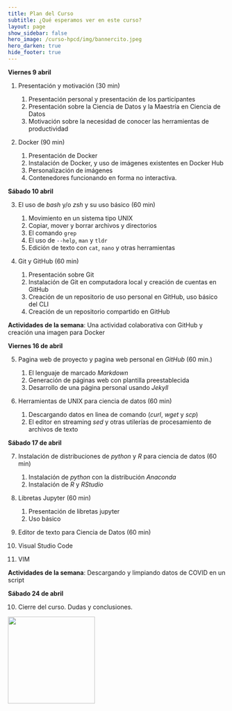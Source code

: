 ```yaml
---
title: Plan del Curso
subtitle: ¿Qué esperamos ver en este curso?
layout: page
show_sidebar: false
hero_image: /curso-hpcd/img/bannercito.jpeg 
hero_darken: true
hide_footer: true
---
```


 **Viernes 9 abril**

1. Presentación y motivación (30 min)
   
   1. Presentación personal y presentación de los participantes
   2. Presentación sobre la Ciencia de Datos y la Maestría en Ciencia de Datos
   3. Motivación sobre la necesidad de conocer las herramientas de productividad
   
2. Docker (90 min)
   
   1. Presentación de Docker
   2. Instalación de Docker, y uso de imágenes existentes en Docker Hub
   3. Personalización de imágenes
   4. Contenedores funcionando en forma no interactiva.   

 **Sábado 10 abril**

3. El uso de *bash* y/o *zsh* y su uso básico (60 min)
   
   1. Movimiento en un sistema tipo UNIX
   2. Copiar, mover y borrar archivos y directorios
   3. El comando `grep`
   4. El uso de `--help`, `man` y `tldr`
   5. Edición de texto con `cat`, `nano` y otras herramientas 
   
4. Git y GitHub (60 min)
   
   1. Presentación sobre Git
   2. Instalación de Git en computadora local y creación de cuentas en GitHub
   3. Creación de un repositorio de uso personal en GitHub, uso básico del CLI
   4. Creación de un repositorio compartido en GitHub

 **Actividades de la semana**: Una actividad colaborativa con GitHub y creación una imagen para Docker

 **Viernes 16 de abril**

5. Pagina web de proyecto y pagina web personal en *GitHub* (60 min.)
   
   1. El lenguaje de marcado *Markdown*
   2. Generación de páginas web con plantilla preestablecida
   3. Desarrollo de una página personal usando *Jekyll* 
   
6. Herramientas de UNIX para ciencia de datos (60 min)
   
   1. Descargando datos en linea de comando (*curl*, *wget* y *scp*)
   2. El editor en streaming *sed* y otras utilerías de procesamiento de archivos de texto

 **Sábado 17 de abril**

7. Instalación de distribuciones de *python* y *R* para ciencia de datos (60 min)
   
   1. Instalación de *python* con la distribución *Anaconda* 
   2. Instalación de *R* y *RStudio*
   
8. Libretas Jupyter (60 min)
   
   1. Presentación de libretas jupyter
   2. Uso básico

9.  Editor de texto para Ciencia de Datos (60 min)
   
   1.  Visual Studio Code
   2.  VIM

 **Actividades de la semana**: Descargando y limpiando datos de COVID en un script


 **Sábado 24 de abril**

10. Cierre del curso. Dudas y conclusiones.


<img src="/curso-hpcd/img/MCDLogo.png" width="200">